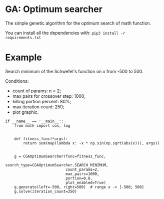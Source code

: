 # GA: Optimum searcher

The simple genetic algorithm for the optimum search of math function.

You can install all the dependencies with:
`pip3 install -r requirements.txt`

# Example 
Search minimum of the Schwefel's function on x from -500 to 500.

Conditions:
* count of params: n = 2; 
* max pairs for crossover step: 1000; 
* killing portion percent: 80%;
* max iteration count: 250;
* plot graphic.


```
if __name__ == '__main__':
    from math import cos, log


    def fitness_func(*args):
        return sum(map(lambda x: -x * np.sin(np.sqrt(abs(x))), args))


    g = CGAOptimumSearcher(func=fitness_func,
                           search_type=CGAOptimumSearcher.SEARCH_MINIMUM,
                           count_params=2,
                           max_pairs=1000,
                           portion=0.8,
                           plot_enabled=True)
    g.generate(left=-500, right=500)  # range x -> [-500; 500]
    g.solve(iteration_count=250)
```
